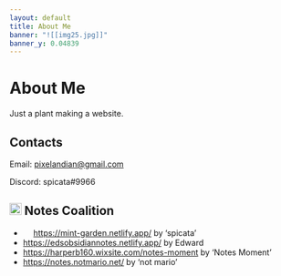 ```yaml
---
layout: default
title: About Me
banner: "![[img25.jpg]]"
banner_y: 0.04839
---
```

# About Me
Just a plant making a website.
## Contacts
Email: pixelandian@gmail.com

Discord: spicata#9966
## <img src="https://mint-garden.netlify.app/assets/Notes-Coalition.png" style="width:1em;height:1em"> Notes Coalition
- <img src="https://mint-garden.netlify.app/assets/avatar.png" style="width:1em;height:1em"> https://mint-garden.netlify.app/ by ‘spicata’
- https://edsobsidiannotes.netlify.app/ by Edward
- https://harperb160.wixsite.com/notes-moment by ‘Notes Moment’
- https://notes.notmario.net/ by ‘not mario’